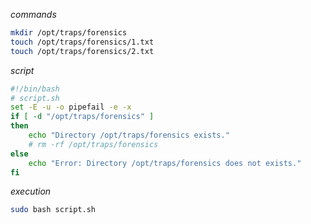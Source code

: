 
_commands_

```bash
mkdir /opt/traps/forensics
touch /opt/traps/forensics/1.txt
touch /opt/traps/forensics/2.txt
```

_script_

```bash
#!/bin/bash
# script.sh
set -E -u -o pipefail -e -x
if [ -d "/opt/traps/forensics" ] 
then
    echo "Directory /opt/traps/forensics exists." 
    # rm -rf /opt/traps/forensics
else
    echo "Error: Directory /opt/traps/forensics does not exists."
fi
```

_execution_

```bash
sudo bash script.sh
```
